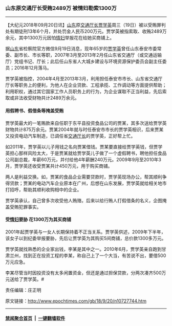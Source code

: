 ### 山东原交通厅长受贿2489万 被情妇勒索1300万
------------------------

<p>【大纪元2018年09月20日讯】<a href="http://www.epochtimes.com/gb/tag/%E5%B1%B1%E4%B8%9C.html">山东</a>原<a href="http://www.epochtimes.com/gb/tag/%E4%BA%A4%E9%80%9A%E5%8E%85%E9%95%BF.html">交通厅长</a><a href="http://www.epochtimes.com/gb/tag/%E8%B4%BE%E5%AD%A6%E8%8B%B1.html">贾学英</a>周三（19日）被以受贿罪判处有期徒刑13年6个月，并处罚金人民币200万元。贾学英被指索取、收贿2489万余元，其中1300万元因怕<a href="http://www.epochtimes.com/gb/tag/%E6%83%85%E5%A6%87.html">情妇</a>举报花在给她买商铺上。</p>
<p>据<a href="http://www.epochtimes.com/gb/tag/%E5%B1%B1%E4%B8%9C.html">山东</a>省检察院官方微信9月19日消息，现年65岁的<a href="http://www.epochtimes.com/gb/tag/%E8%B4%BE%E5%AD%A6%E8%8B%B1.html">贾学英</a>曾任山东泰安市委常委、副市长、市长等职，2007年3月至2013年2月任山东省交通厅（或交通运输厅）党组书记、厅长；此后任山东省人大城乡建设与环境资源保护委员会副主任委员；2016年12月落马。</p>
<p>贾学英被指控，2004年4月至2013年3月，利用担任泰安市市长、山东省交通厅厅长等职务上的便利，为他人在企业贷款、工程承揽、工作调动等方面提供帮助；利用职权，通过其它国家工作人员职务上的行为，为企业谋取不正当利益，先后索取或非法收受财物共计2489万余元。</p>
<h4>用假聘书、假借条等掩盖受贿</h4>
<p>贾学英最大的一笔贿款来自任职于东平县投资食品公司的贾某，其多次送给贾学英财物共计875万余元。贾某2004年就与时任泰安市市长的贾学英相识，后来贾某又投资电动汽车制造，已调任省<a href="http://www.epochtimes.com/gb/tag/%E4%BA%A4%E9%80%9A%E5%8E%85%E9%95%BF.html">交通厅长</a>的贾学英，正好帮上忙。</p>
<p>如2011年，贾学英以儿子用钱之名向贾某借钱。贾某要直接给贾学英钱，但贾学英担心那样风险太大，于是贾某就给贾学英儿子做了一个虚假聘书，聘他担任食品公司副总裁，年薪60万元，并付给他4年薪酬240万元。2009年9月至2010年3月，贾学英还收受贾某共计450万元，用于购买商铺。</p>
<p>两人是利益交换。如，贾某的食品企业需要贷款时，贾学英现场办公，帮其顺利争得贷款；贾某的电动汽车企业原本在广州，后想在山东发展，贾学英就给相关地市打招呼，帮助其顺利收购相中的企业。</p>
<p>贾学英承认，自己曾多次收受他人贿赂，后来以给行贿人打假借条的名义，企图掩盖受贿犯罪事实。</p>
<h4>受<a href="http://www.epochtimes.com/gb/tag/%E6%83%85%E5%A6%87.html">情妇</a>要胁 花1300万为其买商铺</h4>
<p>2001年起贾学英与一女人长期保持着不正当关系。贾学英供述，2009年下半年，该女子以到纪委举报要胁，先后让贾学英为其购买5间商铺，总价款1300多万元。</p>
<p>贾学英就找熟悉的企业家出钱，李某是其中之一。2010年6月，贾学英亲自跑到甘肃兰州，找到正在投资工程的李某，称自己上了一个大当，有苦说不出，要借500万元应急。</p>
<p>李某尽管当时因投资没有太多闲置资金，但还是通过担保贷款，分两次凑齐500万元送给了贾学英。#</p>
<p>责任编辑：庄正明</p>

原文链接：http://www.epochtimes.com/gb/18/9/20/n10727744.htm


------------------------
#### [禁闻聚合首页](https://github.com/gfw-breaker/banned-news/blob/master/README.md) &nbsp;|&nbsp;  [一键翻墙软件](https://github.com/gfw-breaker/nogfw/blob/master/README.md)